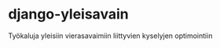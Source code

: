 django-yleisavain
=================

Työkaluja yleisiin vierasavaimiin liittyvien kyselyjen optimointiin
